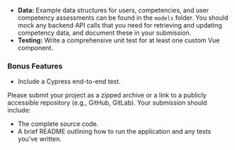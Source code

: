 

* **Data:** Example data structures for users, competencies, and user competency assessments can be found in the `models` folder. You should mock any backend API calls that you need for retrieving and updating competency data, and document these in your submission.
* **Testing:** Write a comprehensive unit test for at least one custom Vue component.

### Bonus Features
* Include a Cypress end-to-end test.

Please submit your project as a zipped archive or a link to a publicly accessible repository (e.g., GitHub, GitLab). Your submission should include:
* The complete source code.
* A brief README outlining how to run the application and any tests you've written.



